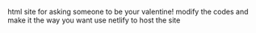 html site for asking someone to be your valentine!
modify the codes and make it the way you want
use netlify to host the site
